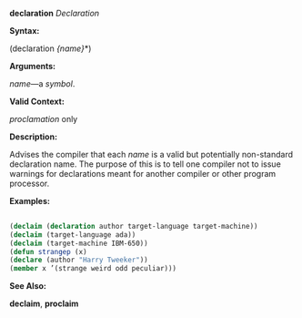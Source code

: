 **declaration** *Declaration* 



**Syntax:** 



(declaration *\{name\}*\*) 



**Arguments:** 



*name*—a *symbol*. 



**Valid Context:** 



*proclamation* only 



**Description:** 



Advises the compiler that each *name* is a valid but potentially non-standard declaration name. The purpose of this is to tell one compiler not to issue warnings for declarations meant for another compiler or other program processor. 



**Examples:**
```lisp
 
(declaim (declaration author target-language target-machine)) 
(declaim (target-language ada)) 
(declaim (target-machine IBM-650)) 
(defun strangep (x) 
(declare (author "Harry Tweeker")) 
(member x ’(strange weird odd peculiar))) 

```
**See Also:** 



**declaim**, **proclaim** 



